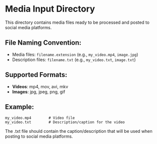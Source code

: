 # Media Input Directory

This directory contains media files ready to be processed and posted to social media platforms.

## File Naming Convention:
- Media files: `filename.extension` (e.g., `my_video.mp4`, `image.jpg`)
- Description files: `filename.txt` (e.g., `my_video.txt`, `image.txt`)

## Supported Formats:
- **Videos**: mp4, mov, avi, mkv
- **Images**: jpg, jpeg, png, gif

## Example:
```
my_video.mp4        # Video file
my_video.txt        # Description/caption for the video
```

The .txt file should contain the caption/description that will be used when posting to social media platforms.